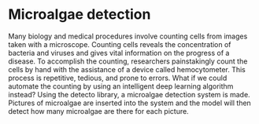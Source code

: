# Microalgae detection
Many biology and medical procedures involve counting cells from images taken with a microscope. Counting cells reveals the concentration of bacteria and viruses and gives vital information on the progress of a disease. To accomplish the counting, researchers painstakingly count the cells by hand with the assistance of a device called hemocytometer. This process is repetitive, tedious, and prone to errors. What if we could automate the counting by using an intelligent deep learning algorithm instead? Using the detecto library, a microalgae detection system is made. Pictures of microalgae are inserted into the system and the model will then detect how many microalgae are there for each picture.
